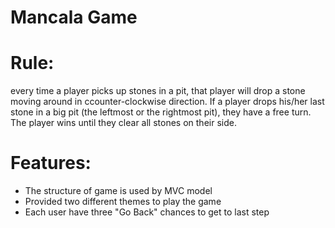 # Mancala Game
# Rule: 
  every time a player picks up stones in a pit, that player will drop a stone moving around in ccounter-clockwise direction. If a player drops his/her last stone in a big pit (the leftmost or the rightmost pit), they have a free turn. The player wins until they clear all stones on their side.
  
# Features:
  - The structure of game is used by MVC model
  - Provided two different themes to play the game
  - Each user have three "Go Back" chances to get to last step
